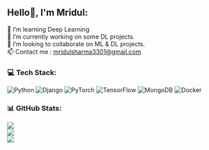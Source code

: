 ## Hello👋, I'm Mridul:
🌱 I’m  learning Deep Learning<br>🔭 I’m currently working on some DL projects.<br>👯 I’m looking to collaborate on ML & DL projects.<br>📫 Contact me : mridulsharma3301@gmail.com


### 💻 Tech Stack:
![Python](https://img.shields.io/badge/python-3670A0?style=for-the-badge&logo=python&logoColor=ffdd54) ![Django](https://img.shields.io/badge/django-%23092E20.svg?style=for-the-badge&logo=django&logoColor=white) ![PyTorch](https://img.shields.io/badge/PyTorch-%23EE4C2C.svg?style=for-the-badge&logo=PyTorch&logoColor=white) ![TensorFlow](https://img.shields.io/badge/TensorFlow-%23FF6F00.svg?style=for-the-badge&logo=TensorFlow&logoColor=white) ![MongoDB](https://img.shields.io/badge/MongoDB-%234ea94b.svg?style=for-the-badge&logo=mongodb&logoColor=white) ![Docker](https://img.shields.io/badge/docker-%230db7ed.svg?style=for-the-badge&logo=docker&logoColor=white)


### 📊 GitHub Stats:
![](https://github-readme-stats.vercel.app/api?username=mridul3301&theme=dark&hide_border=true&include_all_commits=false&count_private=false)<br/>
![](https://github-readme-streak-stats.herokuapp.com/?user=mridul3301&theme=dark&hide_border=true)<br/>
![](https://github-readme-stats.vercel.app/api/top-langs/?username=mridul3301&theme=dark&hide_border=true&include_all_commits=false&count_private=false&layout=compact)
